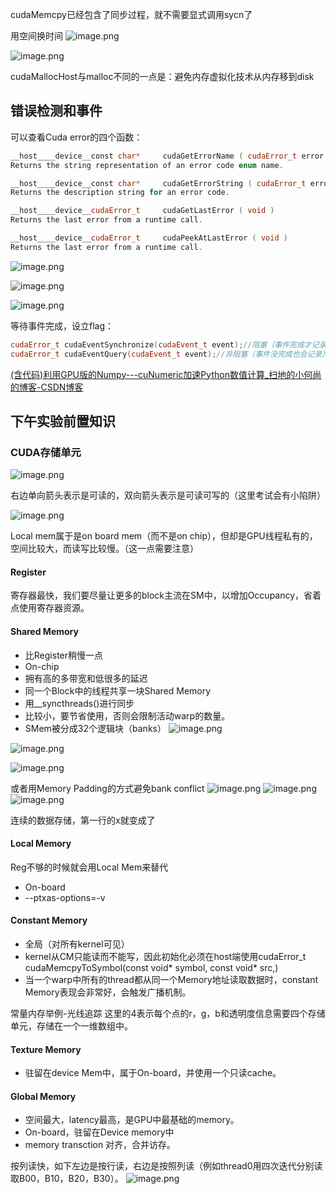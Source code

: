cudaMemcpy已经包含了同步过程，就不需要显式调用sycn了

用空间换时间
![image.png](https://zjpimage.oss-cn-qingdao.aliyuncs.com/%E4%BA%8C%E7%BB%B4grid%E5%92%8C%E4%BA%8C%E7%BB%B4block.png)

![image.png](https://zjpimage.oss-cn-qingdao.aliyuncs.com/%E7%AE%97%E4%B8%80%E7%BB%B4%E5%9D%90%E6%A0%87.png)

cudaMallocHost与malloc不同的一点是：避免内存虚拟化技术从内存移到disk


## 错误检测和事件

可以查看Cuda error的四个函数：

```C++
__host__​__device__​const char*     cudaGetErrorName ( cudaError_t error )
Returns the string representation of an error code enum name.  

__host__​__device__​const char*     cudaGetErrorString ( cudaError_t error )
Returns the description string for an error code.  

__host__​__device__​cudaError_t     cudaGetLastError ( void )
Returns the last error from a runtime call.  

__host__​__device__​cudaError_t     cudaPeekAtLastError ( void )
Returns the last error from a runtime call.  
```


![image.png](https://zjpimage.oss-cn-qingdao.aliyuncs.com/%E4%B8%80%E4%B8%AACUDA%E8%BF%90%E8%A1%8C%E6%97%B6%E6%A3%80%E6%B5%8B%E5%87%BD%E6%95%B0%E5%AE%9E%E4%BE%8B.png)

![image.png](https://zjpimage.oss-cn-qingdao.aliyuncs.com/%E4%B8%80%E4%B8%AACUDA%E8%BF%90%E8%A1%8C%E6%97%B6%E6%A3%80%E6%B5%8B%E5%87%BD%E6%95%B0%E5%AE%9E%E4%BE%8B2.png)


![image.png](https://zjpimage.oss-cn-qingdao.aliyuncs.com/Check%E5%87%BD%E6%95%B02.png)


等待事件完成，设立flag：

```C++
cudaError_t cudaEventSynchronize(cudaEvent_t event);//阻塞（事件完成才记录）
cudaError_t cudaEventQuery(cudaEvent_t event);//非阻塞（事件没完成也会记录）
```


[(含代码)利用GPU版的Numpy---cuNumeric加速Python数值计算\_扫地的小何尚的博客-CSDN博客](https://blog.csdn.net/kunhe0512/article/details/128908418)


## 下午实验前置知识

### CUDA存储单元
![image.png](https://zjpimage.oss-cn-qingdao.aliyuncs.com/%E5%A4%9A%E7%A7%8DCUDA%E5%AD%98%E5%82%A8%E5%8D%95%E5%85%83.png)

右边单向箭头表示是可读的，双向箭头表示是可读可写的（这里考试会有小陷阱）

![image.png](https://zjpimage.oss-cn-qingdao.aliyuncs.com/%E5%A4%9A%E7%A7%8DCUDA%E5%AD%98%E5%82%A8%E5%8D%95%E5%85%83%E8%AF%A6%E8%A7%A3.png)

Local mem属于是on board mem（而不是on chip），但却是GPU线程私有的，空间比较大，而读写比较慢。（这一点需要注意）

#### Register
寄存器最快，我们要尽量让更多的block主流在SM中，以增加Occupancy，省着点使用寄存器资源。

#### Shared Memory
- 比Register稍慢一点
- On-chip
- 拥有高的多带宽和低很多的延迟
- 同一个Block中的线程共享一块Shared Memory
- 用__syncthreads()进行同步
- 比较小，要节省使用，否则会限制活动warp的数量。
- SMem被分成32个逻辑块（banks）
![image.png](https://zjpimage.oss-cn-qingdao.aliyuncs.com/Smem%20bank%20conflict.png)

![image.png](https://zjpimage.oss-cn-qingdao.aliyuncs.com/%E9%81%BF%E5%85%8Dbank%20conflict%EF%BC%88%E6%97%A0bank%20conflict%E7%9A%84%E6%83%85%E5%86%B5%EF%BC%89.png)

![image.png](https://zjpimage.oss-cn-qingdao.aliyuncs.com/%E9%81%BF%E5%85%8Dbank%20conflict%EF%BC%88%E6%9C%89bank%20conflict%E7%9A%84%E6%83%85%E5%86%B5%EF%BC%89.png)

或者用Memory Padding的方式避免bank conflict
![image.png](https://zjpimage.oss-cn-qingdao.aliyuncs.com/%E7%94%A8Memory%20Padding%E7%9A%84%E6%96%B9%E5%BC%8F%E9%81%BF%E5%85%8Dbank%20conflict.png)
![image.png](https://zjpimage.oss-cn-qingdao.aliyuncs.com/2%E7%94%A8Memory%20Padding%E7%9A%84%E6%96%B9%E5%BC%8F%E9%81%BF%E5%85%8Dbank%20conflict.png)
![image.png](https://zjpimage.oss-cn-qingdao.aliyuncs.com/%E7%94%A8Memory%20Padding%E7%9A%84%E6%96%B9%E5%BC%8F%E9%81%BF%E5%85%8Dbank%20conflict%E7%9A%84%E4%BB%A3%E7%A0%81.png)

连续的数据存储，第一行的x就变成了

#### Local Memory
Reg不够的时候就会用Local Mem来替代
- On-board
- --ptxas-options=-v

#### Constant Memory
- 全局（对所有kernel可见）
- kernel从CM只能读而不能写，因此初始化必须在host端使用cudaError_t cudaMemcpyToSymbol(const void* symbol, const void* src,)
- 当一个warp中所有的thread都从同一个Memory地址读取数据时，constant Memory表现会非常好，会触发广播机制。

常量内存举例-光线追踪
这里的4表示每个点的r，g，b和透明度信息需要四个存储单元，存储在一个一维数组中。


#### Texture Memory
- 驻留在device Mem中，属于On-board，并使用一个只读cache。

#### Global Memory
- 空间最大，latency最高，是GPU中最基础的memory。
- On-board，驻留在Device memory中
- memory transction 对齐，合并访存。

按列读快，如下左边是按行读，右边是按照列读（例如thread0用四次迭代分别读取B00，B10，B20，B30）。
![image.png](https://zjpimage.oss-cn-qingdao.aliyuncs.com/%E5%90%88%E5%B9%B6%E8%AE%BF%E5%AD%98.png)


